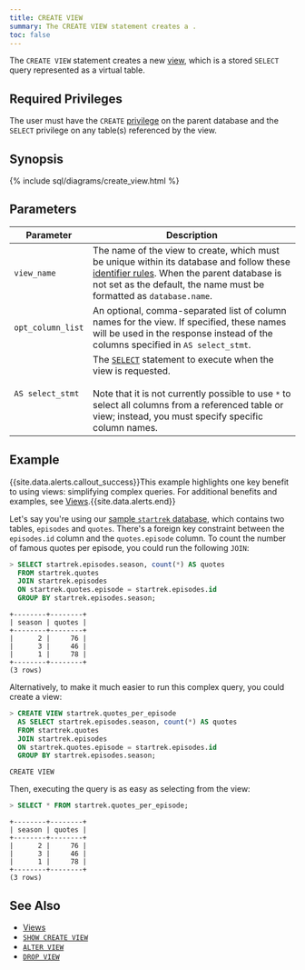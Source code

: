 ```yaml
---
title: CREATE VIEW
summary: The CREATE VIEW statement creates a .
toc: false
---
```


The `CREATE VIEW` statement creates a new [view](views.html), which is a stored `SELECT` query represented as a virtual table.

<div id="toc"></div>

## Required Privileges

The user must have the `CREATE` [privilege](privileges.html) on the parent database and the `SELECT` privilege on any table(s) referenced by the view.

## Synopsis

{% include sql/diagrams/create_view.html %}

## Parameters

Parameter | Description
----------|------------
`view_name` | The name of the view to create, which must be unique within its database and follow these [identifier rules](keywords-and-identifiers.html#identifiers). When the parent database is not set as the default, the name must be formatted as `database.name`.
`opt_column_list` | An optional, comma-separated list of column names for the view. If specified, these names will be used in the response instead of the columns specified in `AS select_stmt`.
`AS select_stmt` | The [`SELECT`](select.html) statement to execute when the view is requested.<br><br>Note that it is not currently possible to use `*` to select all columns from a referenced table or view; instead, you must specify specific column names. 

## Example

{{site.data.alerts.callout_success}}This example highlights one key benefit to using views: simplifying complex queries. For additional benefits and examples, see <a href="views.html">Views</a>.{{site.data.alerts.end}}

Let's say you're using our [sample `startrek` database](generate-cli-utilities-and-example-data.html#generate-example-data), which contains two tables, `episodes` and `quotes`. There's a foreign key constraint between the `episodes.id` column and the `quotes.episode` column. To count the number of famous quotes per episode, you could run the following `JOIN`:

~~~ sql
> SELECT startrek.episodes.season, count(*) AS quotes 
  FROM startrek.quotes 
  JOIN startrek.episodes 
  ON startrek.quotes.episode = startrek.episodes.id 
  GROUP BY startrek.episodes.season;
~~~

~~~
+--------+--------+
| season | quotes |
+--------+--------+
|      2 |     76 |
|      3 |     46 |
|      1 |     78 |
+--------+--------+
(3 rows)
~~~

Alternatively, to make it much easier to run this complex query, you could create a view:

~~~ sql
> CREATE VIEW startrek.quotes_per_episode 
  AS SELECT startrek.episodes.season, count(*) AS quotes 
  FROM startrek.quotes 
  JOIN startrek.episodes 
  ON startrek.quotes.episode = startrek.episodes.id 
  GROUP BY startrek.episodes.season;
~~~

~~~
CREATE VIEW
~~~

Then, executing the query is as easy as selecting from the view:

~~~ sql
> SELECT * FROM startrek.quotes_per_episode;
~~~

~~~
+--------+--------+
| season | quotes |
+--------+--------+
|      2 |     76 |
|      3 |     46 |
|      1 |     78 |
+--------+--------+
(3 rows)
~~~

## See Also

- [Views](views.html)
- [`SHOW CREATE VIEW`](show-create-view.html)
- [`ALTER VIEW`](alter-view.html)
- [`DROP VIEW`](drop-view.html)
